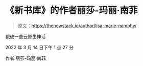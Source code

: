 # 《新书库》的作者丽莎-玛丽·南菲

> 原文：<https://thenewstack.io/author/lisa-marie-namphy/>

戳破一些云原生神话

2022 年 3 月 14 日下午 1 点 27 分

作者:丽莎-玛丽·南菲